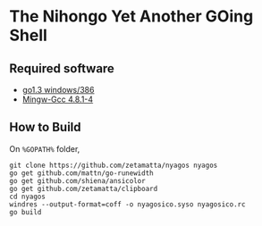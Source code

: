 The Nihongo Yet Another GOing Shell
===================================

Required software
-----------------

* [go1.3 windows/386](http://golang.org)
* [Mingw-Gcc 4.8.1-4](http://mingw.org)

How to Build
------------

On `%GOPATH%` folder,

    git clone https://github.com/zetamatta/nyagos nyagos
    go get github.com/mattn/go-runewidth
    go get github.com/shiena/ansicolor 
    go get github.com/zetamatta/clipboard
    cd nyagos
    windres --output-format=coff -o nyagosico.syso nyagosico.rc
    go build
